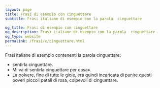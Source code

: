 ```yaml
---
layout: page
title: Frasi di esempio con cinguettare 
subtitle: Frasi italiane di esempio con la parola  cinguettare

og_title: Frasi di esempio con cinguettare 
og_description: Frasi italiane di esempio con la parola  cinguettare
og_type: website
permalink: /frasi/c/cinguettare.html
---
```


Frasi italiane di esempio contenenti la parola cinguettare:


- sentirla cinguettare.
- Mi va di sentirla cinguettare per casa».
- La polvere, fine di tutte le gioie, era quindi incaricata di punire questi poveri piccoli petali di rosa, colpevoli di cinguettare.
